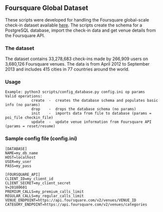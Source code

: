 ## Foursquare Global Dataset

These scripts were developed for handling the Foursquare global-scale check-in dataset available [here](https://sites.google.com/site/yangdingqi/home/foursquare-dataset).
The scripts create the schema for a PostgreSQL database, import the check-in data and get venue details from the Foursquare API.

### The dataset

The dataset contains 33,278,683 check-ins made by 266,909 users on 3,680,126 Foursquare venues. The data is from April 2012 to September 2013 and includes 415 cities in 77 countries around the world.

### Usage

```
Example: python3 scripts/config_database.py config.ini op params
Valid operations:
    		create  -  creates the database schema and populates basic info (no params)
    		drop    -  drops the database schema (no params)
    		init    -  imports data from file to database (params = poi_file checkin_file)
    		update  -  update venue information from Foursquare API (params = reset/resume)    
```

### Sample config file (config.ini)

```
[DATABASE]
NAME=my_db_name
HOST=localhost
USER=my_user
PASS=my_pass

[FOURSQUARE_API]
CLIENT_ID=my_client_id
CLIENT_SECRET=my_client_secret
V=20180601
PREMIUM_CALLS=my_premium_calls_limit
REGULAR_CALLS=my_regular_calls_limit
VENUE_ENDPOINT=https://api.foursquare.com/v2/venues/VENUE_ID
CATEGORY_ENDPOINT=https://api.foursquare.com/v2/venues/categories
```
